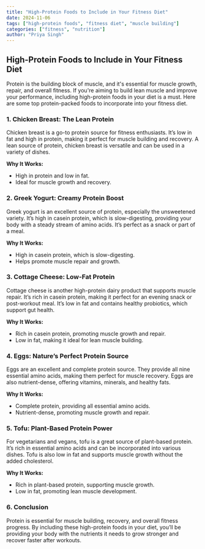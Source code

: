 ```yaml
---
title: "High-Protein Foods to Include in Your Fitness Diet"
date: 2024-11-06
tags: ["high-protein foods", "fitness diet", "muscle building"]
categories: ["fitness", "nutrition"]
author: "Priya Singh"
---
```


## High-Protein Foods to Include in Your Fitness Diet

Protein is the building block of muscle, and it's essential for muscle growth, repair, and overall fitness. If you're aiming to build lean muscle and improve your performance, including high-protein foods in your diet is a must. Here are some top protein-packed foods to incorporate into your fitness diet.

### 1. Chicken Breast: The Lean Protein

Chicken breast is a go-to protein source for fitness enthusiasts. It’s low in fat and high in protein, making it perfect for muscle building and recovery. A lean source of protein, chicken breast is versatile and can be used in a variety of dishes.

**Why It Works:**
- High in protein and low in fat.
- Ideal for muscle growth and recovery.

### 2. Greek Yogurt: Creamy Protein Boost

Greek yogurt is an excellent source of protein, especially the unsweetened variety. It’s high in casein protein, which is slow-digesting, providing your body with a steady stream of amino acids. It’s perfect as a snack or part of a meal.

**Why It Works:**
- High in casein protein, which is slow-digesting.
- Helps promote muscle repair and growth.

### 3. Cottage Cheese: Low-Fat Protein

Cottage cheese is another high-protein dairy product that supports muscle repair. It’s rich in casein protein, making it perfect for an evening snack or post-workout meal. It’s low in fat and contains healthy probiotics, which support gut health.

**Why It Works:**
- Rich in casein protein, promoting muscle growth and repair.
- Low in fat, making it ideal for lean muscle building.

### 4. Eggs: Nature’s Perfect Protein Source

Eggs are an excellent and complete protein source. They provide all nine essential amino acids, making them perfect for muscle recovery. Eggs are also nutrient-dense, offering vitamins, minerals, and healthy fats.

**Why It Works:**
- Complete protein, providing all essential amino acids.
- Nutrient-dense, promoting muscle growth and repair.

### 5. Tofu: Plant-Based Protein Power

For vegetarians and vegans, tofu is a great source of plant-based protein. It’s rich in essential amino acids and can be incorporated into various dishes. Tofu is also low in fat and supports muscle growth without the added cholesterol.

**Why It Works:**
- Rich in plant-based protein, supporting muscle growth.
- Low in fat, promoting lean muscle development.

### 6. Conclusion

Protein is essential for muscle building, recovery, and overall fitness progress. By including these high-protein foods in your diet, you’ll be providing your body with the nutrients it needs to grow stronger and recover faster after workouts.
